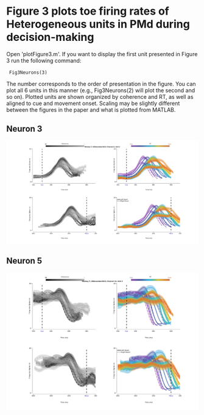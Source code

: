 # Figure 3 plots toe firing rates of Heterogeneous units in PMd during decision-making
 
Open 'plotFigure3.m'. If you want to display the first unit presented in Figure 3 run the following command:

```
 Fig3Neurons(3)
```

The number corresponds to the order of presentation in the figure. You can plot all 6 units in this manner (e.g., Fig3Neurons(2) will plot the second and so on). Plotted units are shown organized by coherence and RT, as well as aligned to cue and movement onset. Scaling may be slightly different between the figures in the paper and what is plotted from MATLAB.

## Neuron 3

![Figure 3 Neuron 3](Figure3Neuron_3.jpg)


## Neuron 5

![Figure 3 Neuron 5](Figure3Neuron_5.jpg)
